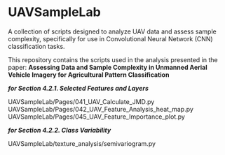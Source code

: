 # UAVSampleLab
A collection of scripts designed to analyze UAV data and assess sample complexity, specifically for use in Convolutional Neural Network (CNN) classification tasks.


This repository contains the scripts used in the analysis presented in the paper:
**Assessing Data and Sample Complexity in Unmanned Aerial Vehicle Imagery for Agricultural Pattern Classification**

*****for Section 4.2.1. Selected Features and Layers***** 

 UAVSampleLab/Pages/041_UAV_Calculate_JMD.py
 UAVSampleLab/Pages/042_UAV_Feature_Analysis_heat_map.py  
 UAVSampleLab/Pages/045_UAV_Feature_Importance_plot.py


*****for Section 4.2.2. Class Variability***** 

UAVSampleLab/texture_analysis/semivariogram.py 
